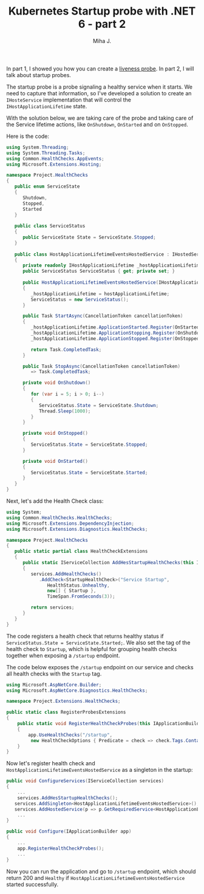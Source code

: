 ﻿---
layout: post
title: Kubernetes Startup probe with .NET 6 - part 2
excerpt_separator: <!--more-->
author: Miha J.
tags: .NET, net6, c#, kubernetes, startup probe
---

In part 1, I showed you how you can create a [liveness probe](https://mihajakovac.com/2022-02-09-kubernetes-liveness-probe-with-dot-net6). In part 2, I will talk about startup probes.

The startup probe is a probe signaling a healthy service when it starts. We need to capture that information, so I've developed a solution to create an `IHosteService` implementation that will control the `IHostApplicationLifetime` state.

With the solution below, we are taking care of the probe and taking care of the Service lifetime actions, like `OnShutdown`, `OnStarted` and on `OnStopped`.

Here is the code:

```c#
using System.Threading;
using System.Threading.Tasks;
using Common.HealthChecks.AppEvents;
using Microsoft.Extensions.Hosting;

namespace Project.HealthChecks
{
   public enum ServiceState
   {
	  Shutdown,
      Stopped,
	  Started
   }
	
   public class ServiceStatus
   {
	  public ServiceState State = ServiceState.Stopped;
   }
	
   public class HostApplicationLifetimeEventsHostedService : IHostedService
   {
      private readonly IHostApplicationLifetime _hostApplicationLifetime;
      public ServiceStatus ServiceStatus { get; private set; }
      
      public HostApplicationLifetimeEventsHostedService(IHostApplicationLifetime hostApplicationLifetime)
      {
         _hostApplicationLifetime = hostApplicationLifetime;
         ServiceStatus = new ServiceStatus();
      }

      public Task StartAsync(CancellationToken cancellationToken)
      {
         _hostApplicationLifetime.ApplicationStarted.Register(OnStarted);
         _hostApplicationLifetime.ApplicationStopping.Register(OnShutdown);
         _hostApplicationLifetime.ApplicationStopped.Register(OnStopped);

         return Task.CompletedTask;
      }

      public Task StopAsync(CancellationToken cancellationToken)
         => Task.CompletedTask;

      private void OnShutdown()
      {
         for (var i = 5; i > 0; i--)
         {
            ServiceStatus.State = ServiceState.Shutdown;
            Thread.Sleep(1000);
         }
      }

      private void OnStopped()
      {
         ServiceStatus.State = ServiceState.Stopped;
      }

      private void OnStarted()
      {
         ServiceStatus.State = ServiceState.Started;
      }
   }
}
```

Next, let's add the Health Check class:

```c#
using System;
using Common.HealthChecks.HealthChecks;
using Microsoft.Extensions.DependencyInjection;
using Microsoft.Extensions.Diagnostics.HealthChecks;

namespace Project.HealthChecks
{
   public static partial class HealthCheckExtensions
   {
      public static IServiceCollection AddHesStartupHealthChecks(this IServiceCollection services)
      {
         services.AddHealthChecks()
            .AddCheck<StartupHealthCheck>("Service Startup",
               HealthStatus.Unhealthy,
               new[] { Startup },
               TimeSpan.FromSeconds(3));

         return services;
      }
   }
}
```

The code registers a health check that returns healthy status if `ServiceStatus.State = ServiceState.Started;`. We also set the tag of the health check to `Startup`, which is helpful for grouping health checks together when exposing a `/startup` endpoint.

The code below exposes the `/startup` endpoint on our service and checks all health checks with the `Startup` tag.

```c#
using Microsoft.AspNetCore.Builder;
using Microsoft.AspNetCore.Diagnostics.HealthChecks;

namespace Project.Extensions.HealthChecks;

public static class RegisterProbesExtensions
{
    public static void RegisterHealthCheckProbes(this IApplicationBuilder app)
    {
        app.UseHealthChecks("/startup",
         new HealthCheckOptions { Predicate = check => check.Tags.Contains(HealthCheckExtensions.Startup) });
    }
}
```

Now let's register health check and `HostApplicationLifetimeEventsHostedService` as a singleton in the startup:

```c#
public void ConfigureServices(IServiceCollection services)
{
    ...
    services.AddHesStartupHealthChecks();
   services.AddSingleton<HostApplicationLifetimeEventsHostedService>();
   services.AddHostedService(p => p.GetRequiredService<HostApplicationLifetimeEventsHostedService>());
    ...
}

public void Configure(IApplicationBuilder app)
{
    ...      
    app.RegisterHealthCheckProbes();
    ...
}
```

Now you can run the application and go to `/startup` endpoint, which should return 200 and `Healthy` if `HostApplicationLifetimeEventsHostedService` started successfully.
